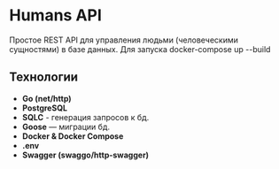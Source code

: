 # Humans API

Простое REST API для управления людьми (человеческими сущностями) в базе данных.
Для запуска docker-compose up --build

## Технологии

- **Go (net/http)**
- **PostgreSQL**
- **SQLC** - генерация запросов к бд.
- **Goose** — миграции бд.
- **Docker & Docker Compose**
- **.env**
- **Swagger (swaggo/http-swagger)**

